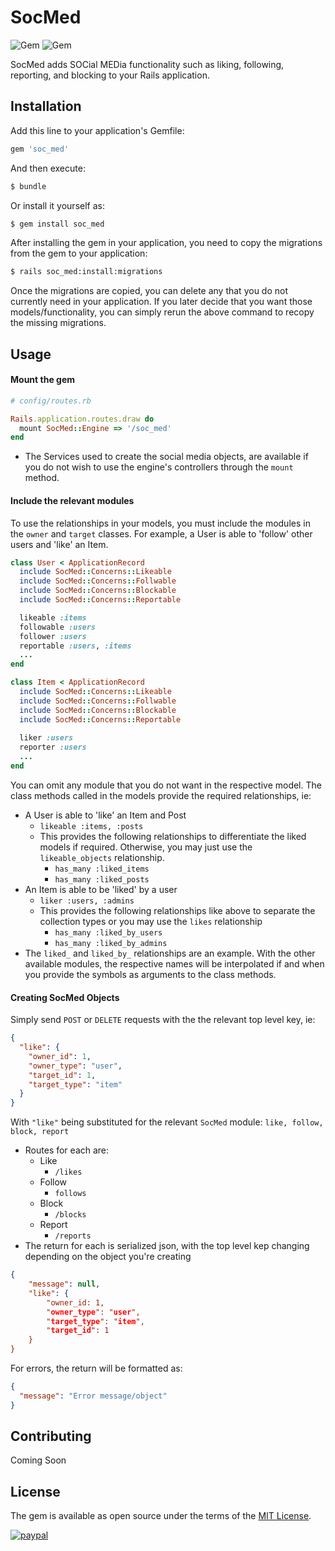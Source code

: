# SocMed
![Gem](https://img.shields.io/gem/dt/soc_med?style=plastic)
![Gem](https://img.shields.io/gem/v/soc_med?style=plastic)

SocMed adds SOCial MEDia functionality such as liking, following, reporting, and blocking to your Rails application.

## Installation
Add this line to your application's Gemfile:

```ruby
gem 'soc_med'
```

And then execute:
```bash
$ bundle
```

Or install it yourself as:
```bash
$ gem install soc_med
```

After installing the gem in your application, you need to copy the migrations from the gem to your application:
```bash
$ rails soc_med:install:migrations
```

Once the migrations are copied, you can delete any that you do not currently need in your application. If you later decide
that you want those models/functionality, you can simply rerun the above command to recopy the missing migrations.


## Usage

#### Mount the gem
```ruby
# config/routes.rb

Rails.application.routes.draw do
  mount SocMed::Engine => '/soc_med'
end
```

  - The Services used to create the social media objects, are available if you do not wish to use the engine's controllers through the `mount` method.

#### Include the relevant modules

To use the relationships in your models, you must include the modules in the `owner` and `target` classes. 
For example, a User is able to 'follow' other users and 'like' an Item.

```ruby
class User < ApplicationRecord
  include SocMed::Concerns::Likeable
  include SocMed::Concerns::Follwable
  include SocMed::Concerns::Blockable
  include SocMed::Concerns::Reportable

  likeable :items
  followable :users
  follower :users
  reportable :users, :items
  ...
end

class Item < ApplicationRecord
  include SocMed::Concerns::Likeable
  include SocMed::Concerns::Follwable
  include SocMed::Concerns::Blockable
  include SocMed::Concerns::Reportable
  
  liker :users
  reporter :users
  ...
end 
```

You can omit any module that you do not want in the respective model.
The class methods called in the models provide the required relationships, ie:

- A User is able to 'like' an Item and Post
    - `likeable :items, :posts`
    - This provides the following relationships to differentiate the liked models if required. Otherwise, you may just use the `likeable_objects` relationship.
        - `has_many :liked_items`
        - `has_many :liked_posts` 
- An Item is able to be 'liked' by a user
    - `liker :users, :admins`
    - This provides the following relationships like above to separate the collection types or you may use the `likes` relationship
        - `has_many :liked_by_users`
        - `has_many :liked_by_admins`
- The `liked_` and `liked_by_` relationships are an example. With the other available modules, the respective names will be interpolated if and when you provide the symbols as arguments to the class methods.

#### Creating SocMed Objects

Simply send `POST` or `DELETE` requests with the the relevant top level key, ie:

```json
{
  "like": {
    "owner_id": 1,
    "owner_type": "user",
    "target_id": 1,
    "target_type": "item"
  }
}
```
With `"like"` being substituted for the relevant `SocMed` module: `like, follow, block, report`
 
   - Routes for each are:
     - Like
       - `/likes`
     - Follow
       - `follows`
     - Block
       - `/blocks`
     - Report
       - `/reports`
   -  The return for each is serialized json, with the top level kep changing depending on the object you're creating
    
```json
{
    "message": null,
    "like": {
        "owner_id: 1,
        "owner_type": "user",
        "target_type": "item",
        "target_id": 1
    }
}
```

For errors, the return will be formatted as:
```json
{
  "message": "Error message/object"
}
``` 





## Contributing
Coming Soon

## License
The gem is available as open source under the terms of the [MIT License](https://opensource.org/licenses/MIT).

[![paypal](https://www.paypalobjects.com/en_US/i/btn/btn_donateCC_LG.gif)](https://www.paypal.com/cgi-bin/webscr?cmd=_s-xclick&hosted_button_id=4MFMTB9YYQFR8)

